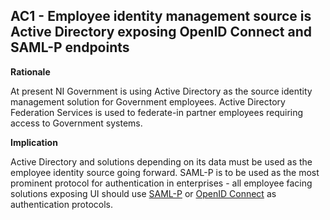 ## AC1 - Employee identity management source is Active Directory exposing OpenID Connect and SAML-P endpoints

**Rationale**

At present NI Government is using Active Directory as the source identity management solution for Government employees. Active Directory Federation Services is used to federate-in partner employees requiring access to Government systems.

**Implication**

Active Directory and solutions depending on its data must be used as the employee identity source going forward. SAML-P is to be used as the most prominent protocol for authentication in enterprises - all employee facing solutions exposing UI should use [SAML-P](https://en.wikipedia.org/wiki/SAML_2.0) or [OpenID Connect](https://openid.net/connect) as authentication protocols.
